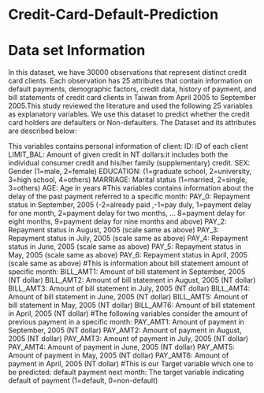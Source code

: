 # Credit-Card-Default-Prediction
# Data set Information
In this dataset, we have 30000 observations that represent distinct credit card clients. Each observation has 25 attributes that contain information on default payments, demographic factors, credit data, history of payment, and bill statements of credit card clients in Taiwan from April 2005 to September 2005.This study reviewed the literature and used the following 25 variables as explanatory variables. We use this dataset to predict whether the credit card holders are defaulters or Non-defaulters. The Dataset and its attributes are described below:

This variables contains personal information of client:
ID: ID of each client
LIMIT_BAL: Amount of given credit in NT dollars:it includes both the individual consumer credit and his/her family (supplementary) credit.
SEX: Gender (1=male, 2=female)
EDUCATION: (1=graduate school, 2=university, 3=high school, 4=others)
MARRIAGE: Marital status (1=married, 2=single, 3=others)
AGE: Age in years
#This variables contains information about the delay of the past payment referred to a specific month:
PAY_0: Repayment status in September, 2005 (-2=already paid ,-1=pay duly, 1=payment delay for one month, 2=payment delay for two months, ... 8=payment delay for eight months, 9=payment delay for nine months and above)
PAY_2: Repayment status in August, 2005 (scale same as above)
PAY_3: Repayment status in July, 2005 (scale same as above)
PAY_4: Repayment status in June, 2005 (scale same as above)
PAY_5: Repayment status in May, 2005 (scale same as above)
PAY_6: Repayment status in April, 2005 (scale same as above)
#This is information about bill statement amount of specific month:
BILL_AMT1: Amount of bill statement in September, 2005 (NT dollar)
BILL_AMT2: Amount of bill statement in August, 2005 (NT dollar)
BILL_AMT3: Amount of bill statement in July, 2005 (NT dollar)
BILL_AMT4: Amount of bill statement in June, 2005 (NT dollar)
BILL_AMT5: Amount of bill statement in May, 2005 (NT dollar)
BILL_AMT6: Amount of bill statement in April, 2005 (NT dollar)
#The following variables consider the amount of previous payment in a specific month:
PAY_AMT1: Amount of payment in September, 2005 (NT dollar)
PAY_AMT2: Amount of payment in August, 2005 (NT dollar)
PAY_AMT3: Amount of payment in July, 2005 (NT dollar)
PAY_AMT4: Amount of payment in June, 2005 (NT dollar)
PAY_AMT5: Amount of payment in May, 2005 (NT dollar)
PAY_AMT6: Amount of payment in April, 2005 (NT dollar)
#This is our Target variable which one to be predicted:
default payment next month: The target variable indicating default of payment (1=default, 0=non-default)
